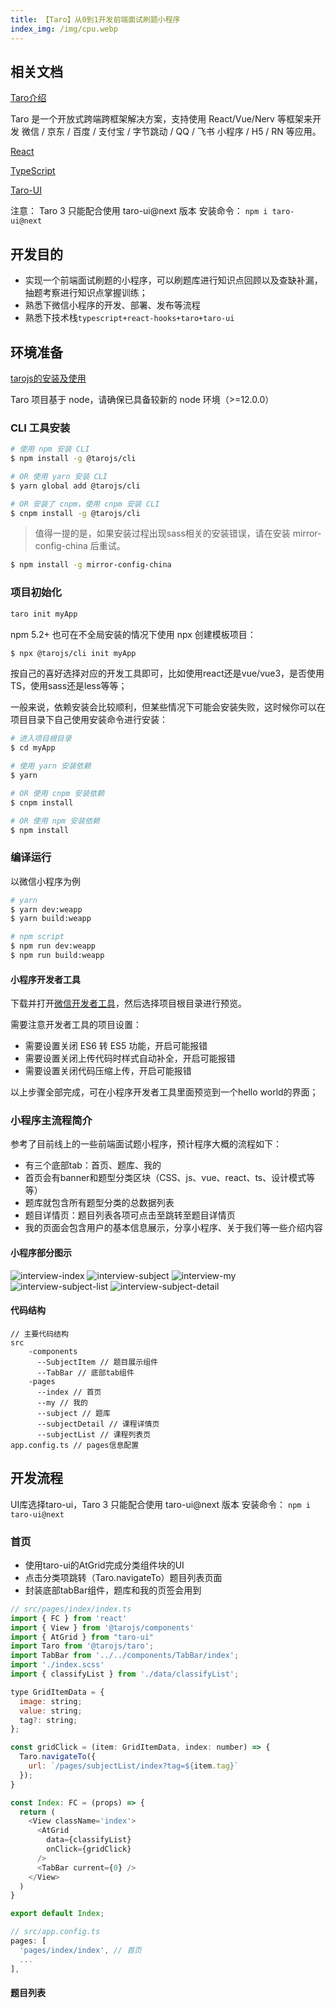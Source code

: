 ```yaml
---
title: 【Taro】从0到1开发前端面试刷题小程序
index_img: /img/cpu.webp
---
```


##  相关文档

[Taro介绍](https://taro-docs.jd.com/taro/docs/)

Taro 是一个开放式跨端跨框架解决方案，支持使用 React/Vue/Nerv 等框架来开发 微信 / 京东 / 百度 / 支付宝 / 字节跳动 / QQ / 飞书 小程序 / H5 / RN 等应用。

[React](https://react.docschina.org/)

[TypeScript](https://www.tslang.cn/docs/home.html)

[Taro-UI](https://taro-ui.jd.com/#/docs/introduction)

注意：
Taro 3 只能配合使用 taro-ui@next 版本
安装命令： `npm i taro-ui@next`

##  开发目的

- 实现一个前端面试刷题的小程序，可以刷题库进行知识点回顾以及查缺补漏，抽题考察进行知识点掌握训练；
- 熟悉下微信小程序的开发、部署、发布等流程
- 熟悉下技术栈`typescript+react-hooks+taro+taro-ui`

##  环境准备

[tarojs的安装及使用](https://taro-docs.jd.com/taro/docs/GETTING-STARTED)

  Taro 项目基于 node，请确保已具备较新的 node 环境（>=12.0.0）

### CLI 工具安装

```sh
# 使用 npm 安装 CLI
$ npm install -g @tarojs/cli

# OR 使用 yarn 安装 CLI
$ yarn global add @tarojs/cli

# OR 安装了 cnpm，使用 cnpm 安装 CLI
$ cnpm install -g @tarojs/cli
```

> 值得一提的是，如果安装过程出现sass相关的安装错误，请在安装 mirror-config-china 后重试。

```sh
$ npm install -g mirror-config-china
```

### 项目初始化

```sh
taro init myApp
```

npm 5.2+ 也可在不全局安装的情况下使用 npx 创建模板项目：

```sh
$ npx @tarojs/cli init myApp
```

按自己的喜好选择对应的开发工具即可，比如使用react还是vue/vue3，是否使用TS，使用sass还是less等等；

一般来说，依赖安装会比较顺利，但某些情况下可能会安装失败，这时候你可以在项目目录下自己使用安装命令进行安装：

```sh
# 进入项目根目录
$ cd myApp

# 使用 yarn 安装依赖
$ yarn

# OR 使用 cnpm 安装依赖
$ cnpm install

# OR 使用 npm 安装依赖
$ npm install
```

### 编译运行

以微信小程序为例

```sh
# yarn
$ yarn dev:weapp
$ yarn build:weapp

# npm script
$ npm run dev:weapp
$ npm run build:weapp
```

####  小程序开发者工具

下载并打开[微信开发者工具](https://developers.weixin.qq.com/miniprogram/dev/devtools/download.html)，然后选择项目根目录进行预览。

需要注意开发者工具的项目设置：

- 需要设置关闭 ES6 转 ES5 功能，开启可能报错
- 需要设置关闭上传代码时样式自动补全，开启可能报错
- 需要设置关闭代码压缩上传，开启可能报错

以上步骤全部完成，可在小程序开发者工具里面预览到一个hello  world的界面；

### 小程序主流程简介

参考了目前线上的一些前端面试题小程序，预计程序大概的流程如下：

- 有三个底部tab：首页、题库、我的
- 首页会有banner和题型分类区块（CSS、js、vue、react、ts、设计模式等等）
- 题库就包含所有题型分类的总数据列表
- 题目详情页：题目列表各项可点击至跳转至题目详情页
- 我的页面会包含用户的基本信息展示，分享小程序、关于我们等一些介绍内容

####  小程序部分图示

![interview-index](img/taro-weapp-interview/interview-index.png)
![interview-subject](img/taro-weapp-interview/interview-subject.png)
![interview-my](img/taro-weapp-interview/interview-my.png)
![interview-subject-list](img/taro-weapp-interview/interview-subject-list.png)
![interview-subject-detail](img/taro-weapp-interview/interview-subject-detail.png)

####  代码结构

```
// 主要代码结构
src
    -components
      --SubjectItem // 题目展示组件
      --TabBar // 底部tab组件
    -pages
      --index // 首页
      --my // 我的
      --subject // 题库
      --subjectDetail // 课程详情页
      --subjectList // 课程列表页
app.config.ts // pages信息配置
```

##  开发流程

UI库选择taro-ui，Taro 3 只能配合使用 taro-ui@next 版本
安装命令： `npm i taro-ui@next`

### 首页

- 使用taro-ui的AtGrid完成分类组件块的UI
- 点击分类项跳转（Taro.navigateTo）题目列表页面
- 封装底部tabBar组件，题库和我的页签会用到

```js
// src/pages/index/index.ts
import { FC } from 'react'
import { View } from '@tarojs/components'
import { AtGrid } from "taro-ui"
import Taro from '@tarojs/taro';
import TabBar from '../../components/TabBar/index';
import './index.scss'
import { classifyList } from './data/classifyList';

type GridItemData = {
  image: string;
  value: string;
  tag?: string;
};

const gridClick = (item: GridItemData, index: number) => { 
  Taro.navigateTo({
    url: `/pages/subjectList/index?tag=${item.tag}`
  });
}

const Index: FC = (props) => { 
  return (
    <View className='index'>
      <AtGrid
        data={classifyList}
        onClick={gridClick}
      />
      <TabBar current={0} />
    </View>
  )
}

export default Index;

// src/app.config.ts
pages: [
  'pages/index/index', // 首页
  ...
],
```

#### 题目列表
